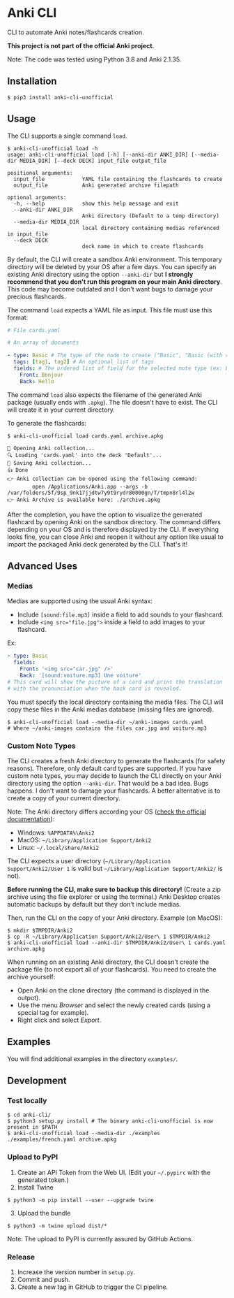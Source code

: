 # Anki CLI

CLI to automate Anki notes/flashcards creation.

**This project is not part of the official Anki project.**

Note: The code was tested using Python 3.8 and Anki 2.1.35.

## Installation

```shell
$ pip3 install anki-cli-unofficial
```

## Usage

The CLI supports a single command `load`.

```shell
$ anki-cli-unofficial load -h
usage: anki-cli-unofficial load [-h] [--anki-dir ANKI_DIR] [--media-dir MEDIA_DIR] [--deck DECK] input_file output_file

positional arguments:
  input_file            YAML file containing the flashcards to create
  output_file           Anki generated archive filepath

optional arguments:
  -h, --help            show this help message and exit
  --anki-dir ANKI_DIR
                        Anki directory (Default to a temp directory)
  --media-dir MEDIA_DIR
                        local directory containing medias referenced in input_file
  --deck DECK
                        deck name in which to create flashcards
```

By default, the CLI will create a sandbox Anki environment. This temporary directory will be deleted by your OS after a few days. You can specify an existing Anki directory using the option `--anki-dir` but **I strongly recommend that you don't run this program on your main Anki directory**. This code may become outdated and I don't want bugs to damage your precious flashcards.

The command `load` expects a YAML file as input. This file must use this format:

```yaml
# File cards.yaml

# An array of documents

- type: Basic # The type of the node to create ("Basic", "Basic (with reverse card)", etc.). Also known as the model.
  tags: [tag1, tag2] # An optional list of tags
  fields: # The ordered list of field for the selected note type (ex: Basic notes require two fields: Front & Back)
    Front: Bonjour
    Back: Hello
```

The command `load` also expects the filename of the generated Anki package (usually ends with `.apkg`). The file doesn't have to exist. The CLI will create it in your current directory.

To generate the flashcards:

```shell
$ anki-cli-unofficial load cards.yaml archive.apkg

📂 Opening Anki collection...
🔍 Loading 'cards.yaml' into the deck 'Default'...
💾 Saving Anki collection...
👍 Done
👉 Anki collection can be opened using the following command:
        open /Applications/Anki.app --args -b /var/folders/5f/9sp_9nk17jjdtw7y9t9rydr80000gn/T/tmpn8rl4l2w
👉 Anki Archive is available here: ./archive.apkg
```

After the completion, you have the option to visualize the generated flashcard by opening Anki on the sandbox directory. The command differs depending on your OS and is therefore displayed by the CLI. If everything looks fine, you can close Anki and reopen it without any option like usual to import the packaged Anki deck generated by the CLI. That's it!

## Advanced Uses

### Medias

Medias are supported using the usual Anki syntax:

* Include `[sound:file.mp3]` inside a field to add sounds to your flashcard.
* Include `<img src="file.jpg">` inside a field to add images to your flashcard.

Ex:

```yaml
- type: Basic
  fields:
    Front: '<img src="car.jpg" />'
    Back: '[sound:voiture.mp3] Une voiture'
# This card will show the picture of a card and print the translation
# with the pronunciation when the back card is revealed.
```

You must specify the local directory containing the media files. The CLI will copy these files in the Anki medias database (missing files are ignored).

```shell
$ anki-cli-unofficial load --media-dir ~/anki-images cards.yaml
# Where ~/anki-images contains the files car.jpg and voiture.mp3
```

### Custom Note Types

The CLI creates a fresh Anki directory to generate the flashcards (for safety reasons). Therefore, only default card types are supported. If you have custom note types, you may decide to launch the CLI directly on your Anki directory using the option `--anki-dir`. That would be a bad idea. Bugs happens. I don't want to damage your flashcards. A better alternative is to create a copy of your current directory.

Note: The Anki directory differs according your OS ([check the official documentation](https://docs.ankiweb.net/#/files?id=file-locations)):

* Windows: `%APPDATA%\Anki2`
* MacOS: `~/Library/Application Support/Anki2`
* Linux: `~/.local/share/Anki2`

The CLI expects a user directory (`~/Library/Application Support/Anki2/User 1` is valid but `~/Library/Application Support/Anki2/` is not).

**Before running the CLI, make sure to backup this directory!** (Create a zip archive using the file explorer or using the terminal.) Anki Desktop creates automatic backups by default but they don't include medias.

Then, run the CLI on the copy of your Anki directory. Example (on MacOS):

```
$ mkdir $TMPDIR/Anki2
$ cp -R ~/Library/Application Support/Anki2/User\ 1 $TMPDIR/Anki2
$ anki-cli-unofficial load --anki-dir $TMPDIR/Anki2/User\ 1 cards.yaml archive.apkg
```

When running on an existing Anki directory, the CLI doesn't create the package file (to not export all of your flashcards). You need to create the archive yourself:

* Open Anki on the clone directory (the command is displayed in the output).
* Use the menu _Browser_ and select the newly created cards (using a special tag for example).
* Right click and select _Export_.

## Examples

You will find additional examples in the directory `examples/`.


## Development

### Test locally

```shell
$ cd anki-cli/
$ python3 setup.py install # The binary anki-cli-unofficial is now present in $PATH
$ anki-cli-unofficial load --media-dir ./examples ./examples/french.yaml archive.apkg
```

### Upload to PyPI

1. Create an API Token from the Web UI. (Edit your `~/.pypirc` with the generated token.)
2. Install Twine
```shell
$ python3 -m pip install --user --upgrade twine
```
3. Upload the bundle
```shell
$ python3 -m twine upload dist/*
```

Note: The upload to PyPI is currently assured by GitHub Actions.


### Release

1. Increase the version number in `setup.py`.
2. Commit and push.
3. Create a new tag in GitHub to trigger the CI pipeline.